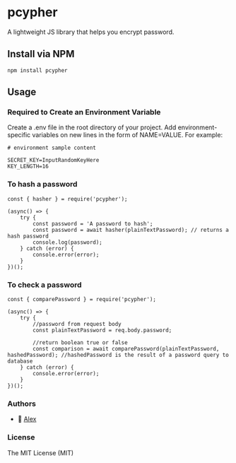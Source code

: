 # pcypher
A lightweight JS library that helps you encrypt password.


## Install via NPM
```npm install pcypher```


## Usage


### Required to Create an Environment Variable
Create a .env file in the root directory of your project. Add environment-specific variables on new lines in the form of NAME=VALUE. For example:

```
# environment sample content

SECRET_KEY=InputRandomKeyHere
KEY_LENGTH=16
```


### To hash a password
```
const { hasher } = require('pcypher');

(async() => {
    try {
        const password = 'A password to hash';
        const password = await hasher(plainTextPassword); // returns a hash password
        console.log(password);
    } catch (error) {
        console.error(error);
    }
})();
```


### To check a password
```
const { comparePassword } = require('pcypher');

(async() => {
    try {
        //password from request body
        const plainTextPassword = req.body.password;
        
        //return boolean true or false
        const comparison = await comparePassword(plainTextPassword, hashedPassword); //hashedPassword is the result of a password query to database
    } catch (error) {
        console.error(error);
    }
})();
```



### Authors
- 🐰 [Alex](https://github.com/MugssyBoy)



### License
The MIT License (MIT)